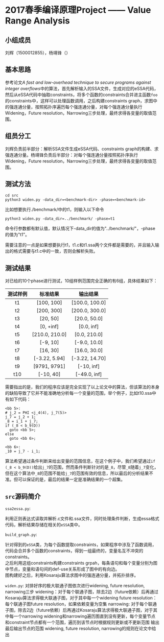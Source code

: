 2017春季编译原理Project —— Value Range Analysis
=============================================

小组成员
-------
刘辉（1500012855），杨靖锋（）

基本思路
------
参考论文*A fast and low-overhead technique to secure programs against integer overflows*中的算法，首先解析输入的SSA文件，生成对应的eSSA代码，然后从eSSA代码中抽取constraints，将多个函数的constraints合并进主函数`foo`的constraints中，这样可以处理函数调用，之后构建constraints graph，求图中的强连通分量，按照拓扑序遍历每个强连通分量，对每个强连通分量执行Widening，Future resolution，Narrowing三步处理，最终求得各变量的取值范围。

组员分工
------
刘辉负责前半部分：解析SSA文件生成eSSA代码、constraints graph的构建、求强连通分量。杨靖锋负责后半部分：对每个强连通分量按照拓扑序执行Widening，Future resolution，Narrowing三步处理，最终求得各变量的取值范围。

测试方法
-------
```
cd src
python3 widen.py -data_dir=<benchmark-dir> -phase=<benchmark-id>
```
比如想要执行./benchmark/中的t1，则输入以下命令
```
python3 widen.py -data_dir=../benchmark/ -phase=t1
```
命令行参数都有默认值，默认情况下-data_dir的值为"../benchmark/"，-phase的值为"t1"。

需要注意的一点是如果想要执行t1，t1.c和t1.ssa两个文件都是需要的，并且输入输出的格式需要与t1.c中的一致，否则会解析失败。

测试结果
-------
对已给的10个phase进行测试，10组样例范围完全正确的有6组，具体结果如下：

测试样例|标准结果|输出结果
:-:|:-:|:-:
t1|[100, 100]|[100.0, 100.0]
t2|[200, 300]|[200.0, 300.0]
t3|[20, 50]|[20.0, 50.0]
t4|[0, +inf]|[0.0, inf]
t5|[210.0, 210.0]|[0.0, 210.0]
t6|[-9, 10]|[-9.0, 10.0]
t7|[16, 30]|[16.0, 30.0]
t8|[-3.22, 5.94]|[-3.22, 14.70]
t9|[9791, 9791]|[-10, inf]
t10|[-10, 40]|[-49.0, inf]

需要指出的是，我们的程序应该是完全实现了以上论文中的算法，但该算法的本身的缺陷导致了它并不能准确地分析每一个变量的范围，举个例子，比如t10.ssa中有如下代码：

```
<bb 5>:
# j_2 = PHI <j_4(4), j_7(5)>
j_7 = j_2 + 1;
_8 = i_1 + j_7;
if (_8 < b_9(D))
  goto <bb 5>;
else
  goto <bb 6>;

<bb 6>:
_10 = j_7 - i_1;
```
算法希望通过条件判断来给出变量的范围信息，在这个例子中，我们希望通过`if (_8 < b_9(D))`给出`j_7`的范围，然而条件判断针对的是`_8`，尽管`_8`随着`j_7`变化，但在这个算法中`_8`的范围不能给`j_7`的范围有效的信息，所以最后的分析结果不准。但可以保证的是，最后的结果一定是准确结果的一个超集。


`src`源码简介
------------

`ssa2essa.py`:

利用正则表达式读取并解析.c文件和.ssa文件，同时处理条件判断，生成essa格式代码，解析结果存储在相关的`eSSA`类中。

`build_graph.py`:

针对得到的`eSSA`类，为每个函数提取constraints，如果程序中涉及了函数调用，代码会合并多个函数的constraints，得到一组最终的，变量名互不冲突的constraints。  
之后利用这组constraints构建constraints grpah，每条语句和每个变量分别为图中节点，变量和语句间的def-use关系形成了图中的有向边。  
图构建好之后，利用Kosaraju算法求图中的强连通分量，并拓扑排序。

`widen.py`:
对排好序的极大联通子图依次进行widening, future resolution, narrowing三步
widening：对于每个联通子图，除去2边（future依赖）后再通过Kosaraju算法求得极大联通子图，对于其中每一个widening 
future resolution：每个联通子图future resolution，如果依赖变量为空集
narrowing: 对于每个联通子图，除去2边（future依赖）后再通过Kosaraju算法求得极大联通子图，对于其中每一个narrowing
widening和narrowing遍历图直到没有更新，每个变量节点和constraint节点都有一个范围，遍历到该节点时根据规则更新或不更新范围
输出最后输出节点的范围
widening, future resolution, narrowing的规则在论文中给出
